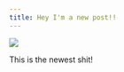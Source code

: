 ```yaml
---
title: Hey I'm a new post!!
---
```

![](/img/uploads/71lpjnfnqkl._sl1500_.jpg)

This is the newest shit!
